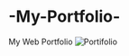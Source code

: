 # -My-Portfolio-
My Web Portfolio 
![Portifolio](https://user-images.githubusercontent.com/40062143/61575210-628bfa80-aac9-11e9-8c2e-7cf18ff4d660.png)
